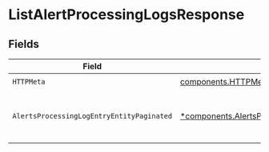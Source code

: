 # ListAlertProcessingLogsResponse


## Fields

| Field                                                                                                                     | Type                                                                                                                      | Required                                                                                                                  | Description                                                                                                               |
| ------------------------------------------------------------------------------------------------------------------------- | ------------------------------------------------------------------------------------------------------------------------- | ------------------------------------------------------------------------------------------------------------------------- | ------------------------------------------------------------------------------------------------------------------------- |
| `HTTPMeta`                                                                                                                | [components.HTTPMetadata](../../models/components/httpmetadata.md)                                                        | :heavy_check_mark:                                                                                                        | N/A                                                                                                                       |
| `AlertsProcessingLogEntryEntityPaginated`                                                                                 | [*components.AlertsProcessingLogEntryEntityPaginated](../../models/components/alertsprocessinglogentryentitypaginated.md) | :heavy_minus_sign:                                                                                                        | Processing Log Entries for a specific alert                                                                               |